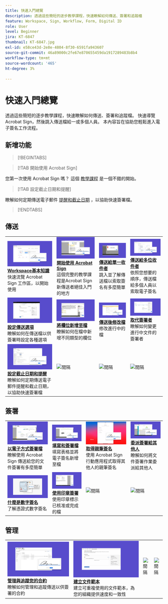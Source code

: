 ```yaml
---
title: 快速入門總覽
description: 透過這些簡短的逐步教學課程，快速瞭解如何傳送、簽署和追蹤檔
feature: Workspace, Sign, Workflow, Form, Digital ID
role: User
level: Beginner
jira: KT-6847
thumbnail: KT-6847.jpg
exl-id: e58ce43d-2e8e-4804-8f30-6591fa943607
source-git-commit: 46a89000c2fe67e870655459da1917289483b8b4
workflow-type: tm+mt
source-wordcount: '465'
ht-degree: 3%

---
```


# 快速入門總覽

透過這些簡短的逐步教學課程，快速瞭解如何傳送、簽署和追蹤檔。 快速導覽 Acrobat Sign，然後跳入傳送檔給一或多個人員。 本內容旨在協助您輕鬆進入電子簽名工作流程。

## 新增功能

>[!BEGINTABS]

>[!TAB 開始使用 Acrobat Sign]

您第一次使用 Acrobat Sign 嗎？ 這個 [教學課程](new-sender.md) 是一個不錯的開始。

>[!TAB 設定截止日期和提醒]

瞭解如何定期傳送電子郵件 [提醒和截止日期](set-deadlines-reminders.md) ，以協助快速簽署檔。

>[!ENDTABS]

## 傳送

<table style="table-layout:fixed">
<tr>
 <td>
    <a href="quick-tour.md">
      <img alt="工作區基本介紹" src="../assets/workspace.png" />
    </a>
    <div>
    <a href="quick-tour.md"><strong>Workspace基本知識</strong></a>
    </div>
    快速流覽 Acrobat Sign 工作區，以開始使用    <br>
  </td>
  <td>
    <a href="new-sender.md">
      <img alt="開始使用 Acrobat Sign" src="../assets/gettingstartednew.png" />
    </a>
    <div>
    <a href="new-sender.md"><strong>開始使用 Acrobat Sign</strong></a>
    </div>
    這個完整的教學課程是Acrobat Sign 新傳送者絕佳入門的地方    <br>
  </td>
  <td>
    <a href="send-to-single-recipient.md">
      <img alt="傳送給單一收件者" src="../assets/send-single-recipient.png" />
    </a>
    <div>
    <a href="send-to-single-recipient.md"><strong>傳送給單一收件者</strong></a>
    </div>
    跳入並了解傳送檔以索取簽名有多麼簡單    <br>
  </td>
  <td>
    <a href="send-to-multiple-recipients.md">
      <img alt="傳送給多個收件者" src="../assets/send-to-multiple-recipient.png" />
    </a>
    <div>
    <a href="send-to-multiple-recipients.md"><strong>傳送給多位收件者</strong></a>
    </div>
    依照您想要的順序，傳送檔給多個人員以索取電子簽名    <br>
  </td>
</tr>
<tr>
  <td>
    <a href="sending-options.md">
      <img alt="設定傳送選項" src="../assets/configure.png" />
    </a>
    <div>
    <a href="sending-options.md"><strong>設定傳送選項</strong></a>
    </div>
    瞭解如何在傳送檔以供簽署時設定各種選項    <br>
  </td>
  <td>
    <a href="adding-fields.md">
      <img alt="將欄位新增至檔" src="../assets/adding-fields.png" />
    </a>
    <div>
    <a href="adding-fields.md"><strong>將欄位新增至檔</strong></a>
    </div>
    瞭解如何在檔中新增不同類型的欄位    <br>
  </td>
  <td>
    <a href="modify-in-flight.md">
      <img alt="傳送後修改檔" src="../assets/modify.png" />
    </a>
    <div>
    <a href="modify-in-flight.md"><strong>傳送後修改檔</strong></a>
    </div>
    修改進行中的檔    <br>
  </td>
  <td>
    <a href="replace-signer.md">
      <img alt="取代簽署者" src="../assets/replace.png" />
    </a>
    <div>
    <a href="replace-signer.md"><strong>取代簽署者</strong></a>
    </div>
    瞭解如何變更進行中文件的簽署者     <br>
  </td>
</tr>
<tr>
  <td>
      <a href="set-deadlines-reminders.md">
        <img alt="設定截止日期和提醒" src="../assets/deadlines-reminders.png" />
      </a>
      <div>
      <a href="set-deadlines-reminders.md"><strong>設定截止日期和提醒</strong></a>
      </div>
      瞭解如何定期傳送電子郵件提醒和截止日期，以協助快速簽署檔      <br>
    </td> 
  <td>
      <img alt="間隔" src="../assets/Whitespacer.png" />
      <div>
      <br>
    </td>
    <td>
      <img alt="間隔" src="../assets/Whitespacer.png" />
      <div>
      <br>
    </td>
    <td>
      <img alt="間隔" src="../assets/Whitespacer.png" />
      <div>
      <br>
    </td>
</tr>
</table>

## 簽署

<table style="table-layout:fixed">
<tr>
  <td>
    <a href="electronically-sign-a-document.md">
      <img alt="以電子方式簽署檔" src="../assets/sign-electronically.png" />
    </a>
    <div>
    <a href="electronically-sign-a-document.md"><strong>以電子方式簽署檔</strong></a>
    </div>
    瞭解使用 Acrobat Sign 傳送給您的文件簽署有多麼簡單    <br>
  </td>
  <td>
    <a href="fill-and-sign.md">
      <img alt="填寫和簽署檔" src="../assets/fill-and-sign.png" />
    </a>
    <div>
    <a href="fill-and-sign.md"><strong>填寫和簽署檔</strong></a>
    </div>
    填寫表格並將電子簽名新增至檔    <br>
  </td>
  <td>
    <a href="sign-in-person.md">
      <img alt="取得親筆簽名" src="../assets/inperson.png" />
    </a>
    <div>
    <a href="sign-in-person.md"><strong>取得親筆簽名</strong></a>
    </div>
    使用 Acrobat Sign 行動應用程式取得其他人的親筆簽名    <br>
  </td>
  <td>
    <a href="delegate-signing.md">
      <img alt="委派簽署給其他人" src="../assets/delegate-signing.png" />
    </a>
    <div>
    <a href="delegate-signing.md"><strong>委派簽署給其他人</strong></a>
    </div>
    瞭解如何將文件簽署作業委派給其他人    <br>
  </td>
</tr>
<tr>
  <td>
    <a href="sign-with-a-digital-signature.md">
      <img alt="什麼是數字簽名" src="../assets/digital-signature.png" />
    </a>
    <div>
    <a href="sign-with-a-digital-signature.md"><strong>什麼是數字簽名</strong></a>
    </div>
    了解憑證式數字簽名    <br>
  </td>
  <td>
    <a href="sign-with-a-stamp.md">
      <img alt="使用印章簽署" src="../assets/sign-stamp.png" />
    </a>
    <div>
    <a href="sign-with-a-stamp.md"><strong>使用印章簽署</strong></a>
    </div>
    使用印章標示已核准或完成的檔     <br>
  </td> 
 <td>
    <img alt="間隔" src="../assets/Grayspacer.png" />
    <div>
    <br>
  </td>
  <td>
    <img alt="間隔" src="../assets/Grayspacer.png" />
    <div>
    <br>
  </td>
</tr>  
</table>

## 管理

<table style="table-layout:fixed">
<tr>
  <td>
    <a href="manage-and-track.md">
      <img alt="管理與追蹤您的合約" src="../assets/manage-track.png" />
    </a>
    <div>
    <a href="manage-and-track.md"><strong>管理與追蹤您的合約</strong></a>
    </div>
    瞭解如何管理和追蹤傳送以供簽署的合約    <br>
  </td>
  <td>
    <a href="../sign-advanced-users/create-a-template.md">
      <img alt="建立文件範本" src="../assets/create-template.png" />
    </a>
    <div>
    <a href="../sign-advanced-users/create-a-template.md"><strong>建立文件範本</strong></a>
    </div>
    建立可重複使用的文件範本，為您的組織提供速度和一致性    <br>
  </td>
  <td>
    <img alt="間隔" src="../assets/Whitespacer.png" />
    <div>
    <br>
  </td>
  <td>
    <img alt="間隔" src="../assets/Whitespacer.png" />
    <div>
    <br>
  </td>
</tr>
</table>
